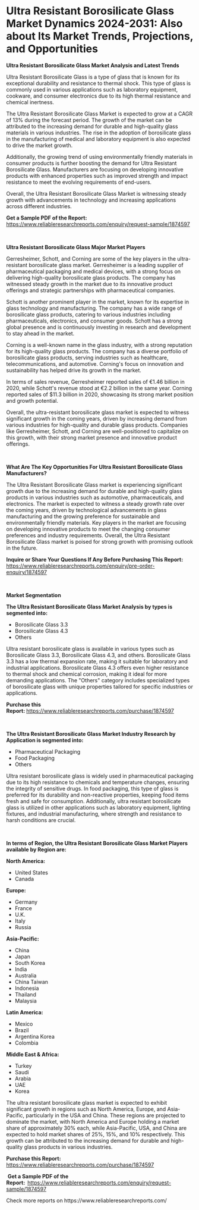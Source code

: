 <p><h1>Ultra Resistant Borosilicate Glass Market Dynamics 2024-2031: Also about Its Market Trends, Projections, and Opportunities</h1></p><p><strong>Ultra Resistant Borosilicate Glass Market Analysis and Latest Trends</strong></p>
<p><p>Ultra Resistant Borosilicate Glass is a type of glass that is known for its exceptional durability and resistance to thermal shock. This type of glass is commonly used in various applications such as laboratory equipment, cookware, and consumer electronics due to its high thermal resistance and chemical inertness.</p><p>The Ultra Resistant Borosilicate Glass Market is expected to grow at a CAGR of 13% during the forecast period. The growth of the market can be attributed to the increasing demand for durable and high-quality glass materials in various industries. The rise in the adoption of borosilicate glass in the manufacturing of medical and laboratory equipment is also expected to drive the market growth.</p><p>Additionally, the growing trend of using environmentally friendly materials in consumer products is further boosting the demand for Ultra Resistant Borosilicate Glass. Manufacturers are focusing on developing innovative products with enhanced properties such as improved strength and impact resistance to meet the evolving requirements of end-users.</p><p>Overall, the Ultra Resistant Borosilicate Glass Market is witnessing steady growth with advancements in technology and increasing applications across different industries.</p></p>
<p><strong>Get a Sample PDF of the Report:&nbsp;</strong> <a href="https://www.reliableresearchreports.com/enquiry/request-sample/1874597">https://www.reliableresearchreports.com/enquiry/request-sample/1874597</a></p>
<p>&nbsp;</p>
<p><strong>Ultra Resistant Borosilicate Glass Major Market Players</strong></p>
<p><p>Gerresheimer, Schott, and Corning are some of the key players in the ultra-resistant borosilicate glass market. Gerresheimer is a leading supplier of pharmaceutical packaging and medical devices, with a strong focus on delivering high-quality borosilicate glass products. The company has witnessed steady growth in the market due to its innovative product offerings and strategic partnerships with pharmaceutical companies.</p><p>Schott is another prominent player in the market, known for its expertise in glass technology and manufacturing. The company has a wide range of borosilicate glass products, catering to various industries including pharmaceuticals, electronics, and consumer goods. Schott has a strong global presence and is continuously investing in research and development to stay ahead in the market.</p><p>Corning is a well-known name in the glass industry, with a strong reputation for its high-quality glass products. The company has a diverse portfolio of borosilicate glass products, serving industries such as healthcare, telecommunications, and automotive. Corning's focus on innovation and sustainability has helped drive its growth in the market.</p><p>In terms of sales revenue, Gerresheimer reported sales of €1.46 billion in 2020, while Schott's revenue stood at €2.2 billion in the same year. Corning reported sales of $11.3 billion in 2020, showcasing its strong market position and growth potential.</p><p>Overall, the ultra-resistant borosilicate glass market is expected to witness significant growth in the coming years, driven by increasing demand from various industries for high-quality and durable glass products. Companies like Gerresheimer, Schott, and Corning are well-positioned to capitalize on this growth, with their strong market presence and innovative product offerings.</p></p>
<p>&nbsp;</p>
<p><strong>What Are The Key Opportunities For Ultra Resistant Borosilicate Glass Manufacturers?</strong></p>
<p><p>The Ultra Resistant Borosilicate Glass market is experiencing significant growth due to the increasing demand for durable and high-quality glass products in various industries such as automotive, pharmaceuticals, and electronics. The market is expected to witness a steady growth rate over the coming years, driven by technological advancements in glass manufacturing and the growing preference for sustainable and environmentally friendly materials. Key players in the market are focusing on developing innovative products to meet the changing consumer preferences and industry requirements. Overall, the Ultra Resistant Borosilicate Glass market is poised for strong growth with promising outlook in the future.</p></p>
<p><strong>Inquire or Share Your Questions If Any Before Purchasing This Report:</strong> <a href="https://www.reliableresearchreports.com/enquiry/pre-order-enquiry/1874597">https://www.reliableresearchreports.com/enquiry/pre-order-enquiry/1874597</a></p>
<p>&nbsp;</p>
<p><strong>Market Segmentation</strong></p>
<p><strong>The Ultra Resistant Borosilicate Glass Market Analysis by types is segmented into:</strong></p>
<p><ul><li>Borosilicate Glass 3.3</li><li>Borosilicate Glass 4.3</li><li>Others</li></ul></p>
<p><p>Ultra resistant borosilicate glass is available in various types such as Borosilicate Glass 3.3, Borosilicate Glass 4.3, and others. Borosilicate Glass 3.3 has a low thermal expansion rate, making it suitable for laboratory and industrial applications. Borosilicate Glass 4.3 offers even higher resistance to thermal shock and chemical corrosion, making it ideal for more demanding applications. The "Others" category includes specialized types of borosilicate glass with unique properties tailored for specific industries or applications.</p></p>
<p><strong>Purchase this Report:&nbsp;</strong><a href="https://www.reliableresearchreports.com/purchase/1874597">https://www.reliableresearchreports.com/purchase/1874597</a></p>
<p>&nbsp;</p>
<p><strong>The Ultra Resistant Borosilicate Glass Market Industry Research by Application is segmented into:</strong></p>
<p><ul><li>Pharmaceutical Packaging</li><li>Food Packaging</li><li>Others</li></ul></p>
<p><p>Ultra resistant borosilicate glass is widely used in pharmaceutical packaging due to its high resistance to chemicals and temperature changes, ensuring the integrity of sensitive drugs. In food packaging, this type of glass is preferred for its durability and non-reactive properties, keeping food items fresh and safe for consumption. Additionally, ultra resistant borosilicate glass is utilized in other applications such as laboratory equipment, lighting fixtures, and industrial manufacturing, where strength and resistance to harsh conditions are crucial.</p></p>
<p>&nbsp;</p>
<p><strong>In terms of Region, the Ultra Resistant Borosilicate Glass Market Players available by Region are:</strong></p>
<p>
    <p> <strong> North America: </strong>
        <ul>
            <li>United States</li>
            <li>Canada</li>
        </ul>
        </p> 
    <p> <strong> Europe: </strong>
        <ul>
            <li>Germany</li>
            <li>France</li>
            <li>U.K.</li>
            <li>Italy</li>
            <li>Russia</li>
        </ul>
        </p> 
    <p> <strong> Asia-Pacific: </strong>
        <ul>
            <li>China</li>
            <li>Japan</li>
            <li>South Korea</li>
            <li>India</li>
            <li>Australia</li>
            <li>China Taiwan</li>
            <li>Indonesia</li>
            <li>Thailand</li>
            <li>Malaysia</li>
        </ul>
        </p> 
    <p> <strong> Latin America: </strong>
        <ul>
            <li>Mexico</li>
            <li>Brazil</li>
            <li>Argentina Korea</li>
            <li>Colombia</li>
        </ul>
        </p> 
    <p> <strong> Middle East & Africa: </strong>
        <ul>
            <li>Turkey</li>
            <li>Saudi</li>
            <li>Arabia</li>
            <li>UAE</li>
            <li>Korea</li>
        </ul>
    </p>
    </p>
<p><p>The ultra resistant borosilicate glass market is expected to exhibit significant growth in regions such as North America, Europe, and Asia-Pacific, particularly in the USA and China. These regions are projected to dominate the market, with North America and Europe holding a market share of approximately 30% each, while Asia-Pacific, USA, and China are expected to hold market shares of 25%, 15%, and 10% respectively. This growth can be attributed to the increasing demand for durable and high-quality glass products in various industries.</p></p>
<p><strong>Purchase this Report: </strong><a href="https://www.reliableresearchreports.com/purchase/1874597">https://www.reliableresearchreports.com/purchase/1874597</a></p>
<p>&nbsp;<strong>Get a Sample PDF of the Report:&nbsp;&nbsp;</strong><a href="https://www.reliableresearchreports.com/enquiry/request-sample/1874597">https://www.reliableresearchreports.com/enquiry/request-sample/1874597</a></p>
<p><strong></strong></p>
<p>Check more reports on https://www.reliableresearchreports.com/</p>